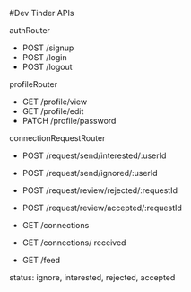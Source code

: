 #Dev Tinder APIs

authRouter
- POST /signup
- POST /login
- POST /logout

profileRouter
- GET /profile/view
- GET /profile/edit
- PATCH /profile/password

connectionRequestRouter
- POST /request/send/interested/:userId
- POST /request/send/ignored/:userId

- POST /request/review/rejected/:requestId
- POST /request/review/accepted/:requestId

- GET /connections
- GET /connections/ received
- GET /feed

status: ignore, interested, rejected, accepted